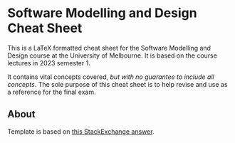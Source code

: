 # Software Modelling and Design Cheat Sheet

This is a LaTeX formatted cheat sheet for the Software Modelling and Design course at the University of Melbourne. It is based on the course lectures in 2023 semester 1.

It contains vital concepts covered, *but with no guarantee to include all concepts*. The sole purpose of this cheat sheet is to help revise and use as a reference for the final exam.

## About

Template is based on [this StackExchange answer](https://tex.stackexchange.com/a/8915).
